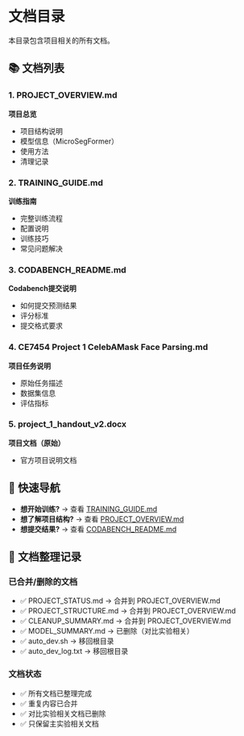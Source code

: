 # 文档目录

本目录包含项目相关的所有文档。

## 📚 文档列表

### 1. PROJECT_OVERVIEW.md
**项目总览**
- 项目结构说明
- 模型信息（MicroSegFormer）
- 使用方法
- 清理记录

### 2. TRAINING_GUIDE.md
**训练指南**
- 完整训练流程
- 配置说明
- 训练技巧
- 常见问题解决

### 3. CODABENCH_README.md
**Codabench提交说明**
- 如何提交预测结果
- 评分标准
- 提交格式要求

### 4. CE7454 Project 1 CelebAMask Face Parsing.md
**项目任务说明**
- 原始任务描述
- 数据集信息
- 评估指标

### 5. project_1_handout_v2.docx
**项目文档（原始）**
- 官方项目说明文档

## 🚀 快速导航

- **想开始训练?** → 查看 [TRAINING_GUIDE.md](TRAINING_GUIDE.md)
- **想了解项目结构?** → 查看 [PROJECT_OVERVIEW.md](PROJECT_OVERVIEW.md)
- **想提交结果?** → 查看 [CODABENCH_README.md](CODABENCH_README.md)

## 📝 文档整理记录

### 已合并/删除的文档
- ✅ PROJECT_STATUS.md → 合并到 PROJECT_OVERVIEW.md
- ✅ PROJECT_STRUCTURE.md → 合并到 PROJECT_OVERVIEW.md
- ✅ CLEANUP_SUMMARY.md → 合并到 PROJECT_OVERVIEW.md
- ✅ MODEL_SUMMARY.md → 已删除（对比实验相关）
- ✅ auto_dev.sh → 移回根目录
- ✅ auto_dev_log.txt → 移回根目录

### 文档状态
- ✅ 所有文档已整理完成
- ✅ 重复内容已合并
- ✅ 对比实验相关文档已删除
- ✅ 只保留主实验相关文档
